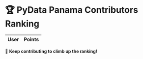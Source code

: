 # 🏆 PyData Panama Contributors Ranking

| User | Points |
|---------|--------|

🚀 **Keep contributing to climb up the ranking!**

